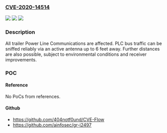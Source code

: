 ### [CVE-2020-14514](https://cve.mitre.org/cgi-bin/cvename.cgi?name=CVE-2020-14514)
![](https://img.shields.io/static/v1?label=Product&message=Trailer%20Power%20Line%20Communications&color=blue)
![](https://img.shields.io/static/v1?label=Version&message=n%2Fa&color=blue)
![](https://img.shields.io/static/v1?label=Vulnerability&message=EXPOSURE%20OF%20SENSITIVE%20INFORMATION%20THROUGH%20SENT%20DATA%20CWE-201&color=brighgreen)

### Description

All trailer Power Line Communications are affected. PLC bus traffic can be sniffed reliably via an active antenna up to 6 feet away. Further distances are also possible, subject to environmental conditions and receiver improvements.

### POC

#### Reference
No PoCs from references.

#### Github
- https://github.com/404notf0und/CVE-Flow
- https://github.com/ainfosec/gr-j2497

